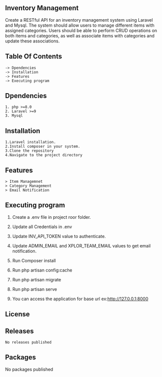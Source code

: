 ## Inventory Management

Create a RESTful API for an inventory management system using Laravel and Mysql. The system should allow users to manage different
items with assigned categories. Users should be able to perform CRUD operations on both items and categories, as well as associate items
with categories and update these associations.

## Table Of Contents
    -> Dpendencies
    -> Installation
    -> Features
    -> Executing program
    
## Dpendencies
    1. php >=8.0
    2. Laravel >=9
    3. Mysql
    
## Installation
    1.Laravel installation.
    2.Install composer in your system.
    3.Clone the repository
    4.Navigate to the project directory
## Features
	> Item Managemnet
    > Category Management
    > Email Notification
    
## Executing program
   1. Create a .env file in project roor folder.
   
   2. Update all Credentials in .env
   
   3. Update INV_API_TOKEN value to authenticate.
   
   4. Update ADMIN_EMAIL and XPLOR_TEAM_EMAIL values to get email notification.
   
   5. Run Composer install
   
   6. Run php artisan config:cache
   
   7. Run php artisan migrate
   
   8. Run php artisan serve

   9. You can access the application for base url ex:http://127.0.0.1:8000

## License
   
## Releases
    No releases published
## Packages
   No packages published

   



